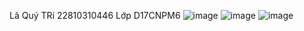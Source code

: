 Lã Quý TRí
22810310446
Lớp D17CNPM6
![image](https://github.com/user-attachments/assets/44840a82-7712-4259-a286-812dcda5a461)
![image](https://github.com/user-attachments/assets/ae54259e-aadd-4c7a-abdd-b2a25d4703e8)
![image](https://github.com/user-attachments/assets/3f55d1d7-c6f5-480a-9b82-d06238ef0428)
